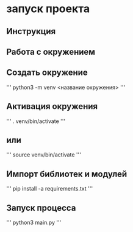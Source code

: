 # запуск проекта

## Инструкция

## Работа с окружением
## Создать окружение
'''
python3 -m venv <название окружения>
'''

## Активация окружения
'''
. venv/bin/activate
'''
## или 
'''
source venv/bin/activate
'''
## Импорт библиотек и модулей
'''
pip install -a requirements.txt
'''
## Запуск процесса
'''
python3 main.py
'''



